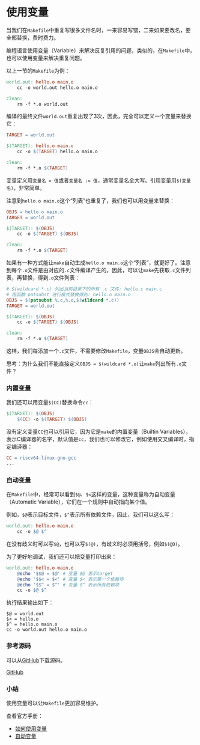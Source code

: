 # 使用变量

当我们在`Makefile`中重复写很多文件名时，一来容易写错，二来如果要改名，要全部替换，费时费力。

编程语言使用变量（Variable）来解决反复引用的问题，类似的，在`Makefile`中，也可以使用变量来解决重复问题。

以上一节的`Makefile`为例：

```makefile
world.out: hello.o main.o
	cc -o world.out hello.o main.o

clean:
	rm -f *.o world.out
```

编译的最终文件`world.out`重复出现了3次，因此，完全可以定义一个变量来替换它：

```makefile
TARGET = world.out

$(TARGET): hello.o main.o
	cc -o $(TARGET) hello.o main.o

clean:
	rm -f *.o $(TARGET)
```

变量定义用`变量名 = 值`或者`变量名 := 值`，通常变量名全大写。引用变量用`$(变量名)`，非常简单。

注意到`hello.o main.o`这个“列表”也重复了，我们也可以用变量来替换：

```makefile
OBJS = hello.o main.o
TARGET = world.out

$(TARGET): $(OBJS)
	cc -o $(TARGET) $(OBJS)

clean:
	rm -f *.o $(TARGET)
```

如果有一种方式能让`make`自动生成`hello.o main.o`这个“列表”，就更好了。注意到每个`.o`文件是由对应的`.c`文件编译产生的，因此，可以让`make`先获取`.c`文件列表，再替换，得到`.o`文件列表：

```makefile
# $(wildcard *.c) 列出当前目录下的所有 .c 文件: hello.c main.c
# 用函数 patsubst 进行模式替换得到: hello.o main.o
OBJS = $(patsubst %.c,%.o,$(wildcard *.c))
TARGET = world.out

$(TARGET): $(OBJS)
	cc -o $(TARGET) $(OBJS)

clean:
	rm -f *.o $(TARGET)
```

这样，我们每添加一个`.c`文件，不需要修改`Makefile`，变量`OBJS`会自动更新。

思考：为什么我们不能直接定义`OBJS = $(wildcard *.o)`让`make`列出所有`.o`文件？

### 内置变量

我们还可以用变量`$(CC)`替换命令`cc`：

```makefile
$(TARGET): $(OBJS)
	$(CC) -o $(TARGET) $(OBJS)
```

没有定义变量`CC`也可以引用它，因为它是`make`的内置变量（Builtin Variables），表示C编译器的名字，默认值是`cc`，我们也可以修改它，例如使用交叉编译时，指定编译器：

```makefile
CC = riscv64-linux-gnu-gcc
...
```

### 自动变量

在`Makefile`中，经常可以看到`$@`、`$<`这样的变量，这种变量称为自动变量（Automatic Variable），它们在一个规则中自动指向某个值。

例如，`$@`表示目标文件，`$^`表示所有依赖文件，因此，我们可以这么写：

```makefile
world.out: hello.o main.o
	cc -o $@ $^
```

在没有歧义时可以写`$@`，也可以写`$(@)`，有歧义时必须用括号，例如`$(@D)`。

为了更好地调试，我们还可以把变量打印出来：

```makefile
world.out: hello.o main.o
	@echo '$$@ = $@' # 变量 $@ 表示target
	@echo '$$< = $<' # 变量 $< 表示第一个依赖项
	@echo '$$^ = $^' # 变量 $^ 表示所有依赖项
	cc -o $@ $^
```

执行结果输出如下：

```plain
$@ = world.out
$< = hello.o
$^ = hello.o main.o
cc -o world.out hello.o main.o
```

### 参考源码

可以从[GitHub](https://github.com/youkechaung/makefile-tutorial/tree/main/v4)下载源码。

<a class="git-explorer" href="https://github.com/youkechaung/makefile-tutorial/tree/main/v4">GitHub</a>

### 小结

使用变量可以让`Makefile`更加容易维护。

查看官方手册：

- [如何使用变量](https://www.gnu.org/software/make/manual/html_node/Using-Variables.html)
- [自动变量](https://www.gnu.org/software/make/manual/html_node/Automatic-Variables.html)
